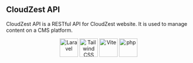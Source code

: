 ## CloudZest API

CloudZest API is a RESTful API for CloudZest website. It is used to manage content on a CMS platform.

<div align="center">
    <img width="50" src="https://raw.githubusercontent.com/marwin1991/profile-technology-icons/refs/heads/main/icons/laravel.png" alt="Laravel" title="Laravel"/>
	<img width="50" src="https://raw.githubusercontent.com/marwin1991/profile-technology-icons/refs/heads/main/icons/tailwind_css.png" alt="Tailwind CSS" title="Tailwind CSS"/>
	<img width="50" src="https://raw.githubusercontent.com/marwin1991/profile-technology-icons/refs/heads/main/icons/vite.png" alt="Vite" title="Vite"/>
	<img width="50" src="https://raw.githubusercontent.com/marwin1991/profile-technology-icons/refs/heads/main/icons/php.png" alt="php" title="php"/>
</div>
